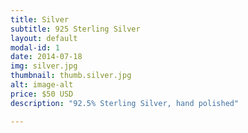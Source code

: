 ```yaml
---
title: Silver
subtitle: 925 Sterling Silver
layout: default
modal-id: 1
date: 2014-07-18
img: silver.jpg
thumbnail: thumb.silver.jpg
alt: image-alt
price: $50 USD
description: "92.5% Sterling Silver, hand polished"

---
```

